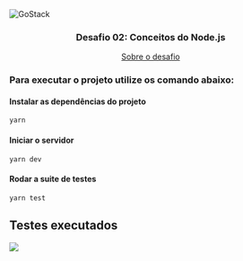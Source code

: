<img alt="GoStack" src="https://storage.googleapis.com/golden-wind/bootcamp-gostack/header-desafios.png" />

<h3 align="center">
  Desafio 02: Conceitos do Node.js
</h3>

<p align="center">
  <a href="#rocket-sobre-o-desafio">Sobre o desafio</a>
</p>

### Para executar o projeto utilize os comando abaixo:

#### Instalar as dependências do projeto
`yarn`

#### Iniciar o servidor
`yarn dev`

#### Rodar a suite de testes
`yarn test`

## Testes executados
<img src="https://i.imgur.com/AbVTJa2.png" />
